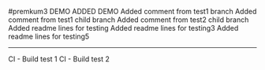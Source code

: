 #premkum3
DEMO 
ADDED DEMO
Added comment from test1 branch
Added comment from test1 child branch
Added comment from test2 child branch
Added readme lines for testing 
Added readme lines for testing3 
Added readme lines for testing5 

---------------------------------
CI - Build test 1
CI - Build test 2 

